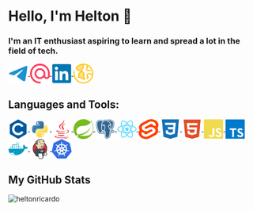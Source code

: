 # Hello, I'm Helton 🤠
### I'm an IT enthusiast aspiring to learn and spread a lot in the field of tech.

<a href="https://t.me/heltonricardo" target="_blank">
    <img align="center" src="assets/telegram.svg" title="Telegram: heltonricardo" height="40" width="40" />
</a>
<a href="mailto:contato@helton.info" target="_blank">
    <img align="center" src="assets/email.svg" title="E-mail: contato@helton.info" height="40" width="40" />
</a>
<a href="https://linkedin.com/in/heltonricardo" target="_blank">
    <img align="center" src="assets/linkedin.svg" title="LinkedIn: heltonricardo" height="40" width="40" />
</a>
<a href="https://helton.info" target="_blank">
    <img align="center" src="assets/site.svg" title="Site: helton.info" height="40" width="40" />
</a>

<br />

## Languages and Tools:
<a href="https://www.cprogramming.com/" target="_blank">
    <img align="center" src="assets/c.svg" title="C" width="40" height="40"/>
</a>
<a href="https://www.python.org" target="_blank">
    <img align="center" src="assets/python.svg" title="Python" width="40" height="40"/>
</a>
<a href="https://www.java.com" target="_blank">
    <img align="center" src="assets/java.svg" title="Java" width="40" height="40"/>
</a>
<a href="https://spring.io/" target="_blank">
    <img align="center" src="assets/spring.svg" title="Spring" width="40" height="40"/>
</a>
<a href="https://www.postgresql.org" target="_blank">
    <img align="center" src="assets/postgresql.svg" title="PostgreSQL" width="40" height="40"/>
</a>
<a href="https://reactjs.org/" target="_blank">
    <img align="center" src="assets/react.svg" title="React" width="40" height="40"/>
</a>
<a href="https://svelte.dev" target="_blank">
    <img align="center" src="assets/svelte.svg" title="Svelte" width="40" height="40"/>
</a>
<a href="https://www.w3schools.com/css/" target="_blank">
    <img align="center" src="assets/css.svg" title="CSS3" width="40" height="40"/>
</a>
<a href="https://www.w3.org/html/" target="_blank">
    <img align="center" src="assets/html.svg" title="HTML5" width="40" height="40"/>
</a>
<a href="https://developer.mozilla.org/en-US/docs/Web/JavaScript" target="_blank">
    <img align="center" src="assets/javascript.svg" title="JavaScript" width="40" height="40"/>
</a>
<a href="https://www.typescriptlang.org/" target="_blank">
    <img align="center" src="assets/typescript.svg" title="TypeScript" width="40" height="40"/>
</a>
<a href="https://www.docker.com/" target="_blank">
    <img align="center" src="assets/docker.svg" title="Docker" width="40" height="40"/>
</a>
<a href="https://www.jenkins.io" target="_blank">
    <img align="center" src="assets/jenkins.svg" title="Jenkins" width="40" height="40"/>
</a>
<a href="https://kubernetes.io" target="_blank">
    <img align="center" src="assets/kubernetes.svg" title="Kubernetes" width="40" height="40"/>
</a>

<br />

## My GitHub Stats
<img title="heltonricardo"
src="https://github-readme-stats-alpha-ashen.vercel.app/api?username=heltonricardo&count_private=true&include_all_commits=true&show_icons=true&custom_title=Helton%20Ricardo&hide_border=true&border_radius=8&theme=algolia" />
